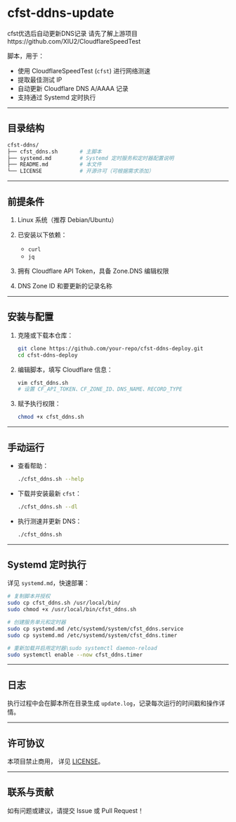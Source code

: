 # cfst-ddns-update
cfst优选后自动更新DNS记录
请先了解上游项目https://github.com/XIU2/CloudflareSpeedTest

脚本，用于：

* 使用 CloudflareSpeedTest (`cfst`) 进行网络测速
* 提取最佳测试 IP
* 自动更新 Cloudflare DNS A/AAAA 记录
* 支持通过 Systemd 定时执行

---

## 目录结构

```bash
cfst-ddns/
├── cfst_ddns.sh       # 主脚本
├── systemd.md         # Systemd 定时服务和定时器配置说明
├── README.md          # 本文件
└── LICENSE            # 开源许可（可根据需求添加）
```

---

## 前提条件

1. Linux 系统（推荐 Debian/Ubuntu）
2. 已安装以下依赖：

   * `curl`
   * `jq`
3. 拥有 Cloudflare API Token，具备 Zone.DNS 编辑权限
4. DNS Zone ID 和要更新的记录名称

---

## 安装与配置

1. 克隆或下载本仓库：

   ```bash
   git clone https://github.com/your-repo/cfst-ddns-deploy.git
   cd cfst-ddns-deploy
   ```
2. 编辑脚本，填写 Cloudflare 信息：

   ```bash
   vim cfst_ddns.sh
   # 设置 CF_API_TOKEN、CF_ZONE_ID、DNS_NAME、RECORD_TYPE
   ```
3. 赋予执行权限：

   ```bash
   chmod +x cfst_ddns.sh
   ```

---

## 手动运行

* 查看帮助：

  ```bash
  ./cfst_ddns.sh --help
  ```
* 下载并安装最新 `cfst`：

  ```bash
  ./cfst_ddns.sh --dl
  ```
* 执行测速并更新 DNS：

  ```bash
  ./cfst_ddns.sh
  ```

---

## Systemd 定时执行

详见 `systemd.md`，快速部署：

```bash
# 复制脚本并授权
sudo cp cfst_ddns.sh /usr/local/bin/
sudo chmod +x /usr/local/bin/cfst_ddns.sh

# 创建服务单元和定时器
sudo cp systemd.md /etc/systemd/system/cfst_ddns.service
sudo cp systemd.md /etc/systemd/system/cfst_ddns.timer

# 重新加载并启用定时器\sudo systemctl daemon-reload
sudo systemctl enable --now cfst_ddns.timer
```

---

## 日志

执行过程中会在脚本所在目录生成 `update.log`，记录每次运行的时间戳和操作详情。

---

## 许可协议

本项目禁止商用， 详见 [LICENSE](LICENSE)。

---

## 联系与贡献

如有问题或建议，请提交 Issue 或 Pull Request！

